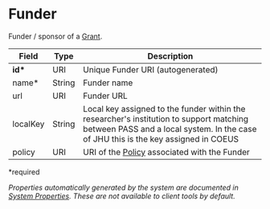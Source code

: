 # Funder

Funder / sponsor of a [Grant](Grant.md).

| Field  		| Type  		| Description |
| ------------- | ------------- | ------------- |
| __id*__ | URI | Unique Funder URI (autogenerated) |
| name* | String | Funder name |  
| url | URI | Funder URL |
| localKey | String | Local key assigned to the funder within the researcher's institution to support matching between PASS and a local system. In the case of JHU this is the key assigned in COEUS  |
| policy | URI | URI of the [Policy](Policy.md) associated with the Funder  |
 
*required 

*Properties automatically generated by the system are documented in [System Properties](SystemProperties.md). These are not available to client tools by default.*
